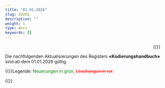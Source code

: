 ```yaml
---
title: "01.01.2026"
slug: 2026a
description: ""
weight: 1
type: docs
keywords: []
---
```


<p style="text-align: right;">{{<printButton>}}
  
Die nachfolgenden Aktualisierungen des Registers **«Kodierungshandbuch»** sind ab dem 01.01.2026 gültig. 
  
{{<markdown>}}Legende: <font color="green">Neuerungen in grün</font>, <font color="red">~~Löschungen in rot~~</font>
  
{{</markdown>}}